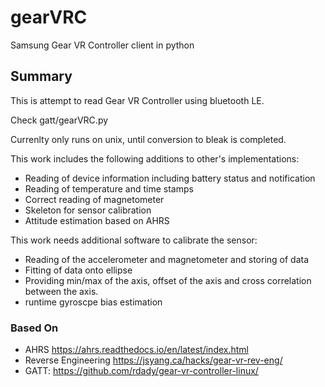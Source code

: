 # gearVRC
Samsung Gear VR Controller client in python

## Summary
This is attempt to read Gear VR Controller using bluetooth LE.

Check gatt/gearVRC.py

Currenlty only runs on unix, until conversion to bleak is completed.

This work includes the following additions to other's implementations:

- Reading of device information including battery status and notification
- Reading of temperature and time stamps
- Correct reading of magnetometer
- Skeleton for sensor calibration
- Attitude estimation based on AHRS

This work needs additional software to calibrate the sensor:

- Reading of the accelerometer and magnetometer and storing of data
- Fitting of data onto ellipse
- Providing min/max of the axis, offset of the axis and cross correlation between the axis.
- runtime gyroscpe bias estimation

### Based On

- AHRS https://ahrs.readthedocs.io/en/latest/index.html
- Reverse Engineering https://jsyang.ca/hacks/gear-vr-rev-eng/
- GATT: https://github.com/rdady/gear-vr-controller-linux/

